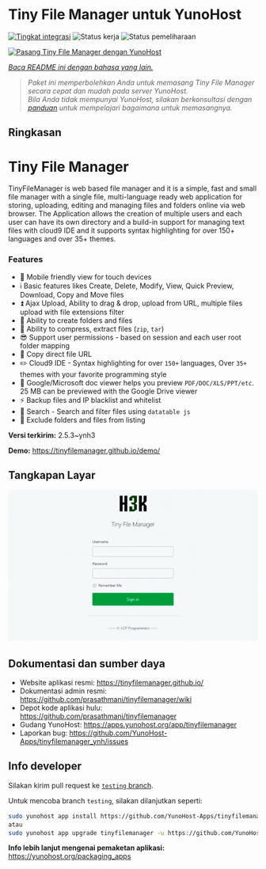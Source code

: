 <!--
N.B.: README ini dibuat secara otomatis oleh <https://github.com/YunoHost/apps/tree/master/tools/readme_generator>
Ini TIDAK boleh diedit dengan tangan.
-->

# Tiny File Manager untuk YunoHost

[![Tingkat integrasi](https://dash.yunohost.org/integration/tinyfilemanager.svg)](https://ci-apps.yunohost.org/ci/apps/tinyfilemanager/) ![Status kerja](https://ci-apps.yunohost.org/ci/badges/tinyfilemanager.status.svg) ![Status pemeliharaan](https://ci-apps.yunohost.org/ci/badges/tinyfilemanager.maintain.svg)

[![Pasang Tiny File Manager dengan YunoHost](https://install-app.yunohost.org/install-with-yunohost.svg)](https://install-app.yunohost.org/?app=tinyfilemanager)

*[Baca README ini dengan bahasa yang lain.](./ALL_README.md)*

> *Paket ini memperbolehkan Anda untuk memasang Tiny File Manager secara cepat dan mudah pada server YunoHost.*  
> *Bila Anda tidak mempunyai YunoHost, silakan berkonsultasi dengan [panduan](https://yunohost.org/install) untuk mempelajari bagaimana untuk memasangnya.*

## Ringkasan

# Tiny File Manager

TinyFileManager is web based file manager and it is a simple, fast and small file manager with a single file, multi-language ready web application for storing, uploading, editing and managing files and folders online via web browser. The Application allows the creation of multiple users and each user can have its own directory and a build-in support for managing text files with cloud9 IDE and it supports syntax highlighting for over 150+ languages and over 35+ themes.

### Features

- :iphone: Mobile friendly view for touch devices
- :information_source: Basic features likes Create, Delete, Modify, View, Quick Preview, Download, Copy and Move files
- :arrow_double_up: Ajax Upload, Ability to drag & drop, upload from URL, multiple files upload with file extensions filter
- :file_folder: Ability to create folders and files
- :gift: Ability to compress, extract files (`zip`, `tar`)
- :sunglasses: Support user permissions - based on session and each user root folder mapping
- :floppy_disk: Copy direct file URL
- :pencil2: Cloud9 IDE - Syntax highlighting for over `150+` languages, Over `35+` themes with your favorite programming style
- :page_facing_up: Google/Microsoft doc viewer helps you preview `PDF/DOC/XLS/PPT/etc`. 25 MB can be previewed with the Google Drive viewer
- :zap: Backup files and IP blacklist and whitelist
- :mag_right: Search - Search and filter files using `datatable js`
- :file_folder: Exclude folders and files from listing



**Versi terkirim:** 2.5.3~ynh3

**Demo:** <https://tinyfilemanager.github.io/demo/>

## Tangkapan Layar

![Tangkapan Layar pada Tiny File Manager](./doc/screenshots/screenshot.png)

## Dokumentasi dan sumber daya

- Website aplikasi resmi: <https://tinyfilemanager.github.io/>
- Dokumentasi admin resmi: <https://github.com/prasathmani/tinyfilemanager/wiki>
- Depot kode aplikasi hulu: <https://github.com/prasathmani/tinyfilemanager>
- Gudang YunoHost: <https://apps.yunohost.org/app/tinyfilemanager>
- Laporkan bug: <https://github.com/YunoHost-Apps/tinyfilemanager_ynh/issues>

## Info developer

Silakan kirim pull request ke [`testing` branch](https://github.com/YunoHost-Apps/tinyfilemanager_ynh/tree/testing).

Untuk mencoba branch `testing`, silakan dilanjutkan seperti:

```bash
sudo yunohost app install https://github.com/YunoHost-Apps/tinyfilemanager_ynh/tree/testing --debug
atau
sudo yunohost app upgrade tinyfilemanager -u https://github.com/YunoHost-Apps/tinyfilemanager_ynh/tree/testing --debug
```

**Info lebih lanjut mengenai pemaketan aplikasi:** <https://yunohost.org/packaging_apps>
